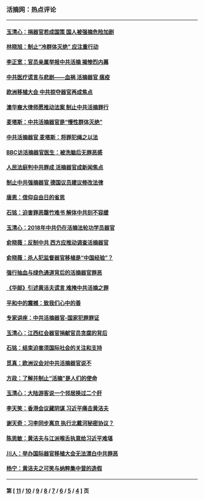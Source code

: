 ### 活摘网：热点评论
---
#### [玉清心：捐器官若成国策 国人被强摘危险加剧](../../pages/nf5879/n12802713.md?06250430) 
#### [林晓旭：制止“冷群体灭绝” 应注重行动](../../pages/nf5879/n12779736.md?06250430) 
#### [李正宽：官员亲属举报中共活摘 揭惨烈内幕](../../pages/nf5879/n12684490.md?06250430) 
#### [中共医疗谎言与悲剧——血祸 活摘器官 瘟疫](../../pages/nf5879/n12372103.md?06250430) 
#### [欧洲移植大会 中共掠夺器官再成焦点](../../pages/nf5879/n11538883.md?06250430) 
#### [澳华裔大律师愿推动法案 制止中共活摘罪行](../../pages/nf5879/n11377039.md?06250430) 
#### [麦塔斯：中共活摘器官是“慢性群体灭绝”](../../pages/nf5879/n11350529.md?06250430) 
#### [中共活摘器官 麦塔斯：将罪犯绳之以法](../../pages/nf5879/n11347973.md?06250430) 
#### [BBC访活摘器官医生：被洗脑后无罪恶感](../../pages/nf5879/n11335935.md?06250430) 
#### [人民法庭判中共罪成 活摘器官成新闻焦点](../../pages/nf5879/n11331578.md?06250430) 
#### [制止中共强摘器官 德国议员建议修改法律](../../pages/nf5879/n11249451.md?06250430) 
#### [唐恩：信仰自由日的省思](../../pages/nf5879/n11003525.md?06250430) 
#### [石铭：迫害罪恶罄竹难书  解体中共刻不容缓](../../pages/nf5879/n10942855.md?06250430) 
#### [玉清心：2018年中共仍在活摘法轮功学员器官](../../pages/nf5879/n10914646.md?06250430) 
#### [俞晓薇：反制中共 西方应推动调查活摘器官](../../pages/nf5879/n10794671.md?06250430) 
#### [俞晓薇：杀人犯监督器官移植是“中国经验”？](../../pages/nf5879/n10466427.md?06250430) 
#### [强行抽血与绿色通道背后的活摘器官罪恶](../../pages/nf5879/n10004708.md?06250430) 
#### [《华邮》引述黄洁夫谎言 难掩中共活摘之罪](../../pages/nf5879/n9642309.md?06250430) 
#### [平和中的震撼：致我们心中的善](../../pages/nf5879/n9021123.md?06250430) 
#### [专家讲座：中共活摘器官-国家犯罪罪证](../../pages/nf5879/n8828153.md?06250430) 
#### [玉清心：江西红会器官捐献官员贪腐的背后](../../pages/nf5879/n8522122.md?06250430) 
#### [石铭：结束迫害须国际社会的关注和支持](../../pages/nf5879/n8443497.md?06250430) 
#### [觅真：欧洲议会对中共活摘器官说不](../../pages/nf5879/n8337486.md?06250430) 
#### [方政：了解并制止“活摘”是人们的使命](../../pages/nf5879/n8329214.md?06250430) 
#### [玉清心：大陆游客说一个邻居换过二个肝](../../pages/nf5879/n8291404.md?06250430) 
#### [李天笑：香港会议藏阴谋 习近平痛击黄洁夫](../../pages/nf5879/n8241459.md?06250430) 
#### [谢天奇：习李同步离京 执行北戴河秘密协议？](../../pages/nf5879/n8230418.md?06250430) 
#### [陈思敏：黄洁夫与江派喉舌执意给习近平难堪](../../pages/nf5879/n8222166.md?06250430) 
#### [川人：举办国际器官移植大会无法漂白中共罪恶](../../pages/nf5879/n8221121.md?06250430) 
#### [杨宁：黄洁夫之可笑与纳粹集中营的造假](../../pages/nf5879/n8219897.md?06250430) 

---
#### 第 [ [11](./11.md?06250430) / [10](./10.md?06250430) / [9](./9.md?06250430) / [8](./8.md?06250430) / [7](./7.md?06250430) / [6](./6.md?06250430) / [5](./5.md?06250430) / [4](./4.md?06250430) ] 页

